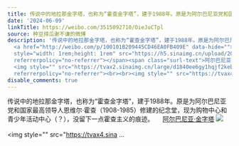 ```yaml
---
title: 传说中的地拉那金字塔，也称为“霍查金字塔”，建于1988年。原是为阿尔巴尼亚党和国家最高领导人恩维尔·霍查（1908-1985）修建的纪念堂，现为购物中心和青少年...
date: '2024-06-09'
linkTitle: https://weibo.com/3515092710/OieJuCTpl
source: 种豆得瓜谢不谦的微博
description: '传说中的地拉那金字塔，也称为“霍查金字塔”，建于1988年。原是为阿尔巴尼亚党和国家最高领导人恩维尔·霍查（1908-1985）修建的纪念堂，现为购物中心和青少年活动中心（？），没留下一点霍查主义的痕迹。
  <a href="http://weibo.com/p/100101B209445CD46EA0FB409E" data-hide=""><span class="url-icon"><img
  style="width: 1rem;height: 1rem" src="https://h5.sinaimg.cn/upload/2015/09/25/3/timeline_card_small_location_default.png"
  referrerpolicy="no-referrer"></span><span class="surl-text">阿尔巴尼亚·金字塔</span></a>
  <img style="" src="https://tvax2.sinaimg.cn/large/d1840ee6gy1hqjf2keb4hj21400u0gtb.jpg"
  referrerpolicy="no-referrer"><br><br><img style="" src="https://tvax4.sina ...'
disable_comments: true
---
```

传说中的地拉那金字塔，也称为“霍查金字塔”，建于1988年。原是为阿尔巴尼亚党和国家最高领导人恩维尔·霍查（1908-1985）修建的纪念堂，现为购物中心和青少年活动中心（？），没留下一点霍查主义的痕迹。 <a href="http://weibo.com/p/100101B209445CD46EA0FB409E" data-hide=""><span class="url-icon"><img style="width: 1rem;height: 1rem" src="https://h5.sinaimg.cn/upload/2015/09/25/3/timeline_card_small_location_default.png" referrerpolicy="no-referrer"></span><span class="surl-text">阿尔巴尼亚·金字塔</span></a> <img style="" src="https://tvax2.sinaimg.cn/large/d1840ee6gy1hqjf2keb4hj21400u0gtb.jpg" referrerpolicy="no-referrer"><br><br><img style="" src="https://tvax4.sina ...